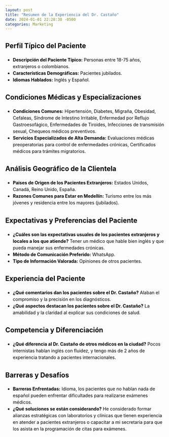 ```yaml
---
layout: post
title: "Resumen de la Experiencia del Dr. Castaño"
date: 2024-01-01 22:28:30 -0500
categories: Marketing
---
```


<div class="background-image" style="color: black; line-height: 1.5;">

  <h2>Perfil Típico del Paciente</h2>
  <ul class="list-item-spacing">
    <li><strong>Descripción del Paciente Típico:</strong> Personas entre 18-75 años, extranjeros o colombianos.</li>
    <li><strong>Características Demográficas:</strong> Pacientes jubilados.</li>
    <li><strong>Idiomas Hablados:</strong> Inglés y Español.</li>
  </ul>

  <h2>Condiciones Médicas y Especializaciones</h2>
  <ul class="list-item-spacing">
    <li><strong>Condiciones Comunes:</strong> Hipertensión, Diabetes, Migraña, Obesidad, Cefaleas, Síndrome de Intestino Irritable, Enfermedad por Reflujo Gastroesofágico, Enfermedades de Tiroides, Infecciones de transmisión sexual, Chequeos médicos preventivos.</li>
    <li><strong>Servicios Especializados de Alta Demanda:</strong> Evaluaciones médicas preoperatorias para control de enfermedades crónicas, Certificados médicos para trámites migratorios.</li>
  </ul>

  <h2>Análisis Geográfico de la Clientela</h2>
  <ul class="list-item-spacing">
    <li><strong>Países de Origen de los Pacientes Extranjeros:</strong> Estados Unidos, Canadá, Reino Unido, España.</li>
    <li><strong>Razones Comunes para Estar en Medellín:</strong> Turismo entre los más jóvenes y residencia entre los mayores (jubilados).</li>
  </ul>

  <h2>Expectativas y Preferencias del Paciente</h2>
  <ul class="list-item-spacing">
    <li><strong>¿Cuáles son las expectativas usuales de los pacientes extranjeros y locales a los que atiende?</strong> Tener un médico que hable bien inglés y que pueda manejar sus enfermedades crónicas.</li>
    <li><strong>Método de Comunicación Preferido:</strong> WhatsApp.</li>
    <li><strong>Tipo de Información Valorada:</strong> Opiniones de otros pacientes.</li>
  </ul>

  <h2>Experiencia del Paciente</h2>
  <ul class="list-item-spacing">
    <li><strong>¿Qué comentarios dan los pacientes sobre el Dr. Castaño?</strong> Alaban el compromiso y la precisión en los diagnósticos.</li>
    <li><strong>¿Qué aspectos destacan los pacientes sobre el Dr. Castaño?</strong> La amabilidad y la claridad al explicar sus condiciones de salud.</li>
  </ul>

  <h2>Competencia y Diferenciación</h2>
  <ul class="list-item-spacing">
    <li><strong>¿Qué diferencia al Dr. Castaño de otros médicos en la ciudad?</strong> Pocos internistas hablan inglés con fluidez, y tengo más de 2 años de experiencia tratando a pacientes internacionales.</li>
  </ul>

  <h2>Barreras y Desafíos</h2>
  <ul class="list-item-spacing">
    <li><strong>Barreras Enfrentadas:</strong> Idioma, los pacientes que no hablan nada de español pueden enfrentar dificultades para realizarse exámenes médicos.</li>
    <li><strong>¿Qué soluciones se están considerando?</strong> He considerado formar alianzas estratégicas con laboratorios y clínicas que tienen experiencia en atender a pacientes extranjeros o capacitar a mi secretaria para que los asista en la programación de citas para exámenes.</li>
  </ul>
</div>
